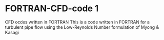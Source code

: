 # FORTRAN-CFD-code 1
CFD ocdes written in FORTRAN
This is a code written in FORTRAN for a turbulent pipe flow using the Low-Reynolds Number formulation of Myong & Kasagi
